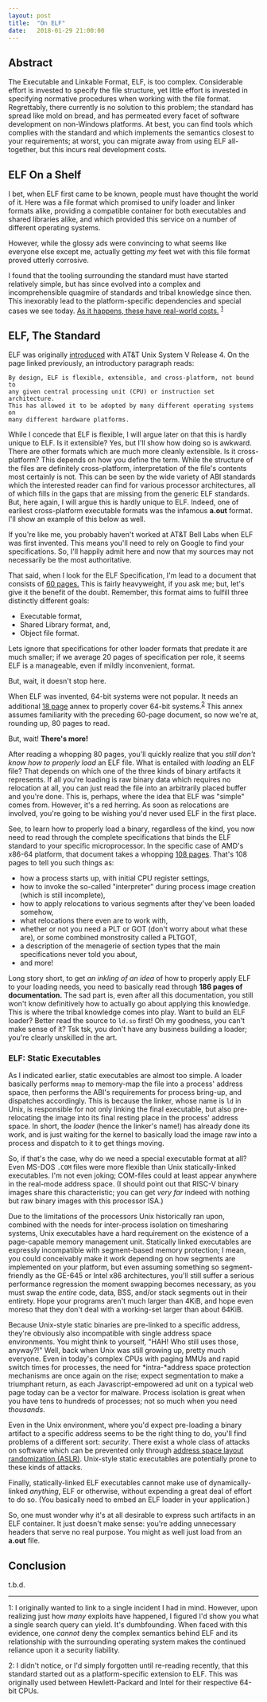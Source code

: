 ```yaml
---
layout: post
title:  "On ELF"
date:   2018-01-29 21:00:00
---
```


## Abstract

The Executable and Linkable Format, ELF, is too complex.
Considerable effort is invested to specify the file structure,
yet little effort is invested in specifying normative procedures when working with the file format.
Regrettably,
there currently is no solution to this problem; the standard has spread like mold on bread,
and has permeated every facet of software development on non-Windows platforms.
At best,
you can find tools
which complies with the standard
and which implements the semantics closest to your requirements;
at worst,
you can migrate away from using ELF all-together, but this incurs real development costs.

## ELF On a Shelf

I bet, when ELF first came to be known,
people must have thought the world of it.
Here was a file format which promised to unify loader and linker formats alike,
providing a compatible container for both executables and shared libraries alike,
and which provided this service on a number of different operating systems.

However, while the glossy ads were convincing to what seems like everyone else except me,
actually getting *my* feet wet with this file format proved utterly corrosive.

I found that
the tooling surrounding the standard
must have started relatively simple,
but has since evolved into
a complex and incomprehensible quagmire
of standards and tribal knowledge since then.
This inexorably lead to the platform-specific dependencies and special cases
we see today.
[As it happens, these have real-world costs.](https://duckduckgo.com/?q=exploit+ld.so&t=ffnt&ia=web)
<sup>[1](#realWorldCosts)</sup>

## ELF, The Standard

ELF was originally [introduced](https://en.wikipedia.org/wiki/Executable_and_Linkable_Format)
with AT&T Unix System V Release 4.
On the page linked previously,
an introductory paragraph reads:

    By design, ELF is flexible, extensible, and cross-platform, not bound to
    any given central processing unit (CPU) or instruction set architecture.
    This has allowed it to be adopted by many different operating systems on
    many different hardware platforms.

While I concede that ELF is flexible,
I will argue later on that this is hardly unique to ELF.
Is it extensible?
Yes, but I'll show how doing so is awkward.
There are other formats which are much more cleanly extensible.
Is it cross-platform?
This depends on how you define the term.
While the structure of the files are definitely cross-platform,
interpretation of the file's contents most certainly is not.
This can be seen by the wide variety of ABI standards
which the interested reader can find
for various processor architectures,
all of which fills in the gaps
that are missing from the generic ELF standards.
But, here again,
I will argue this is hardly unique to ELF.
Indeed, one of earliest cross-platform executable formats was
the infamous **a.out** format.
I'll show an example of this below as well.

If you're like me,
you probably haven't worked at AT&T Bell Labs when ELF was first invented.
This means you'll need to rely on Google to find your specifications.
So, I'll happily admit here and now that my sources may not necessarily be the most authoritative.

That said, when I look for the ELF Specification,
I'm lead to a document that consists of [60 pages.](http://www.skyfree.org/linux/references/ELF_Format.pdf)
This is fairly heavyweight, if you ask me;
but, let's give it the benefit of the doubt.
Remember, this format aims to fulfill three distinctly different goals:

* Executable format,
* Shared Library format, and,
* Object file format.

Lets ignore that specifications for other loader formats that predate it are much smaller;
if we average 20 pages of specification per role,
it seems ELF is a manageable, even if mildly inconvenient, format.

But, wait, it doesn't stop here.

When ELF was invented, 64-bit systems were not popular.
It needs an additional [18 page](https://uclibc.org/docs/elf-64-gen.pdf)
annex to properly cover 64-bit systems.<sup>[2](#hpIntel)</sup>
This annex assumes familiarity with the preceding 60-page document,
so now we're at, rounding up, 80 pages to read.

But, wait!  **There's more!**

After reading a whopping 80 pages,
you'll quickly realize that you *still don't know how to properly load* an ELF file.
What is entailed with *loading* an ELF file?
That depends on which one of the three kinds of binary artifacts it represents.
If all you're loading is raw binary data which requires no relocation at all,
you can just read the file into an arbitrarily placed buffer and you're done.
This is, perhaps,
where the idea that ELF was "simple" comes from.
However, it's a red herring.
As soon as relocations are involved,
you're going to be wishing you'd never used ELF in the first place.

See, to learn how to properly load a binary, regardless of the kind,
you now need to read through the complete specifications
that binds the ELF standard to your specific microprocessor.
In the specific case of AMD's x86-64 platform,
that document takes a whopping [108 pages](http://refspecs.linuxfoundation.org/elf/x86_64-abi-0.95.pdf).
That's 108 pages to tell you such things as:

* how a process starts up, with initial CPU register settings,
* how to invoke the so-called "interpreter" during process image creation (which is still incomplete),
* how to apply relocations to various segments after they've been loaded somehow,
* what relocations there even are to work with,
* whether or not you need a PLT or GOT (don't worry about what these are), or some combined monstrosity called a PLTGOT,
* a description of the menagerie of section types that the main specifications never told you about,
* and more!

Long story short,
to get *an inkling of an idea* of how to properly apply ELF to your loading needs,
you need to basically read through **186 pages of documentation.**
The sad part is, even after all this documentation,
you still won't know definitively how to actually go about applying this knowledge.
This is where the tribal knowledge comes into play.
Want to build an ELF loader?  Better read the source to `ld.so` first!
Oh my goodness, you can't make sense of it?
Tsk tsk, you don't have any business building a loader;
you're clearly unskilled in the art.

### ELF: Static Executables

As I indicated earlier, static executables are almost too simple.
A loader basically performs `mmap` to memory-map the file into a process' address space,
then performs the ABI's requirements for process bring-up, and dispatches accordingly.
This is because the linker,
whose name is `ld` in Unix,
is responsible for not only linking the final executable,
but also pre-relocating the image into its final resting place in the process' address space.
In short, the *loader* (hence the linker's name!) has already done its work,
and is just waiting for the kernel to basically load the image raw into a process
and dispatch to it to get things moving.

So, if that's the case, why do we need a special executable format at all?
Even MS-DOS `.COM` files were more flexible than Unix statically-linked executables.
I'm not even joking; COM-files could at least appear anywhere in the real-mode address space.
(I should point out that RISC-V binary images share this characteristic;
you can get *very far* indeed with nothing but raw binary images with this processor ISA.)

Due to the limitations of the processors Unix historically ran upon,
combined with the needs for inter-process isolation on timesharing systems,
Unix executables have a hard requirement on the existence of a page-capable memory management unit.
Statically linked executables are expressly incompatible with segment-based memory protection;
I mean,
you could conceivably make it work depending on how segments are implemented on your platform,
but even assuming something so segment-friendly as the GE-645 or Intel x86 architectures,
you'll still suffer a serious performance regression the moment swapping becomes necessary,
as you must swap the *entire* code, data, BSS, and/or stack segments out in their entirety.
Hope your programs aren't much larger than 4KiB,
and hope even moreso that they don't deal with a working-set larger than about 64KiB.

Because Unix-style static binaries are pre-linked to a specific address,
they're obviously also incompatible with single address space environments.
You might think to yourself, "HAH!  Who still uses those, anyway?!"
Well, back when Unix was still growing up,
pretty much everyone.
Even in today's complex CPUs with paging MMUs and rapid switch times for processes,
the need for *intra-*address space protection mechanisms are once again on the rise;
expect segmentation to make a triumphant return,
as each Javascript-empowered ad unit on a typical web page today can be a vector for malware.
Process isolation is great when you have tens to hundreds of processes;
not so much when you need *thousands*.

Even in the Unix environment,
where you'd expect pre-loading a binary artifact to a specific address seems to be the right thing to do,
you'll find problems of a different sort: *security*.
There exist a whole class of attacks on software
which can be prevented only through
[address space layout randomization (ASLR)](https://en.wikipedia.org/wiki/Address_space_layout_randomization).
Unix-style static executables are potentially prone to these kinds of attacks.

Finally,
statically-linked ELF executables cannot make use of dynamically-linked *anything*,
ELF or otherwise, without expending a great deal of effort to do so.
(You basically need to embed an ELF loader in your application.)

So, one must wonder why it's at all desirable to express such artifacts in an ELF container.
It just doesn't make sense:
you're adding unnecessary headers that serve no real purpose.
You might as well just load from an **a.out** file.

## Conclusion

t.b.d.

----
<a name="realWorldCosts">1</a>:
I originally wanted to link to a single incident I had in mind.
However, upon realizing just how *many* exploits have happened,
I figured I'd show you what a single search query can yield.
It's dumbfounding.
When faced with this evidence,
one *cannot* deny the complex semantics behind ELF
and its relationship with the surrounding operating system
makes the continued reliance upon it a security liability.

<a name="hpIntel">2</a>:
I didn't notice, or I'd simply forgotten until re-reading recently,
that this standard started out as a platform-specific extension to ELF.
This was originally used
between Hewlett-Packard and Intel
for their respective 64-bit CPUs.
